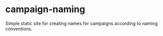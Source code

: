 # campaign-naming
Simple static site for creating names for campaigns according to naming conventions.
